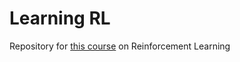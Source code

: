 # Learning RL

Repository for [this course](http://www0.cs.ucl.ac.uk/staff/d.silver/web/Teaching.html) on Reinforcement Learning